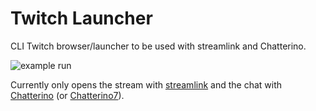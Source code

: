 # Twitch Launcher

CLI Twitch browser/launcher to be used with streamlink and Chatterino.

![example run](https://user-images.githubusercontent.com/18398887/183257473-80f9c9ec-2b72-4814-8f69-93cfb1772537.gif)

Currently only opens the stream with [streamlink](https://github.com/streamlink/streamlink) and the chat with [Chatterino](https://github.com/Chatterino/chatterino2) (or [Chatterino7](https://github.com/SevenTV/chatterino7)).
